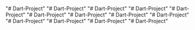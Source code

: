 "# Dart-Project" 
"# Dart-Project" 
"# Dart-Project" 
"# Dart-Project" 
"# Dart-Project" 
"# Dart-Project" 
"# Dart-Project" 
"# Dart-Project" 
"# Dart-Project" 
"# Dart-Project" 
"# Dart-Project" 
"# Dart-Project" 
"# Dart-Project" 
